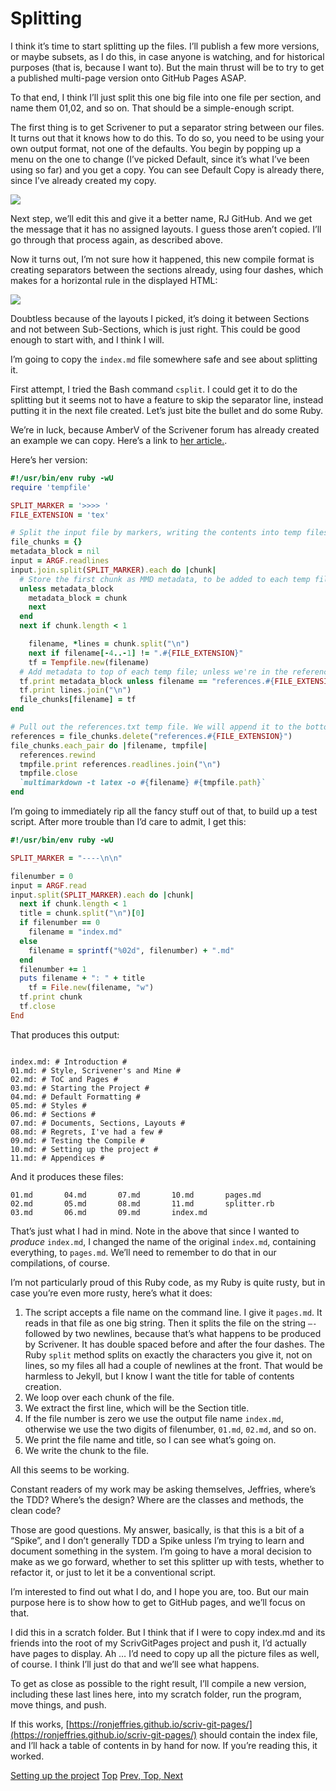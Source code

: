 # Splitting #

I think it’s time to start splitting up the files. I’ll publish a few more versions, or maybe subsets, as I do this, in case anyone is watching, and for historical purposes (that is, because I want to). But the main thrust will be to try to get a published multi-page version onto GitHub Pages ASAP.

To that end, I think I’ll just split this one big file into one file per section, and name them 01,02, and so on. That should be a simple-enough script.

The first thing is to get Scrivener to put a separator string between our files. It turns out that it knows how to do this. To do so, you need to be using your own output format, not one of the defaults. You begin by popping up a menu on the one to change (I’ve picked Default, since it’s what I’ve been using so far) and you get a copy. You can see Default Copy is already there, since I’ve already created my copy. 

![][ScreenShot2018-06-17at6.41.19AM]

Next step, we’ll edit this and give it a better name, RJ GitHub. And we get the message that it has no assigned layouts. I guess those aren’t copied. I’ll go through that process again, as described above.

Now it turns out, I’m not sure how it happened, this new compile format is creating separators between the sections already, using four dashes, which makes for a horizontal rule in the displayed HTML:


![][ScreenShot2018-06-17at7.05.30AM]

Doubtless because of the layouts I picked, it’s doing it between Sections and not between Sub-Sections, which is just right. This could be good enough to start with, and I think I will. 

I’m going to copy the `index.md` file somewhere safe and see about splitting it.

First attempt, I tried the Bash command `csplit`. I could get it to do the splitting but it seems not to have a feature to skip the separator line, instead putting it in the next file created. Let’s just bite the bullet and do some Ruby. 

We’re in luck, because AmberV of the Scrivener forum has already created an example we can copy. Here’s a link to [her article.](https://www.literatureandlatte.com/forum/viewtopic.php?f=2&t=52114&p=266283#p266283).

Here’s her version:

```Ruby
#!/usr/bin/env ruby -wU
require 'tempfile'

SPLIT_MARKER = '>>>> '
FILE_EXTENSION = 'tex'

# Split the input file by markers, writing the contents into temp files. Access temp file with file_chunk['name_of_file.txt']
file_chunks = {}
metadata_block = nil
input = ARGF.readlines
input.join.split(SPLIT_MARKER).each do |chunk|
  # Store the first chunk as MMD metadata, to be added to each temp file
  unless metadata_block
    metadata_block = chunk
    next
  end
  next if chunk.length < 1

	filename, *lines = chunk.split("\n")
	next if filename[-4..-1] != ".#{FILE_EXTENSION}"
	tf = Tempfile.new(filename)
  # Add metadata to top of each temp file; unless we're in the reference list
  tf.print metadata_block unless filename == "references.#{FILE_EXTENSION}"
  tf.print lines.join("\n")
  file_chunks[filename] = tf
end

# Pull out the references.txt temp file. We will append it to the bottom of each document that we process. It contains figure and footnote references. Pandoc will ignore any that do not apply to the section, so this can be done blindly.
references = file_chunks.delete("references.#{FILE_EXTENSION}")
file_chunks.each_pair do |filename, tmpfile|
  references.rewind
  tmpfile.print references.readlines.join("\n")
  tmpfile.close
  `multimarkdown -t latex -o #{filename} #{tmpfile.path}`
end
```

I’m going to immediately rip all the fancy stuff out of that, to build up a test script. After more trouble than I’d care to admit, I get this:

```Ruby
#!/usr/bin/env ruby -wU

SPLIT_MARKER = "----\n\n"

filenumber = 0
input = ARGF.read
input.split(SPLIT_MARKER).each do |chunk|
  next if chunk.length < 1
  title = chunk.split("\n")[0]
  if filenumber == 0
    filename = "index.md"
  else
    filename = sprintf("%02d", filenumber) + ".md"
  end
  filenumber += 1
  puts filename + ": " + title
	tf = File.new(filename, "w")
  tf.print chunk
  tf.close
End
```

That produces this output:

```

index.md: # Introduction #
01.md: # Style, Scrivener's and Mine #
02.md: # ToC and Pages #
03.md: # Starting the Project #
04.md: # Default Formatting #
05.md: # Styles #
06.md: # Sections #
07.md: # Documents, Sections, Layouts #
08.md: # Regrets, I've had a few #
09.md: # Testing the Compile #
10.md: # Setting up the project #
11.md: # Appendices #
```

And it produces these files:

```Widebody2:ScrivGitPagesScratch ron$ ls
01.md		04.md		07.md		10.md		pages.md
02.md		05.md		08.md		11.md		splitter.rb
03.md		06.md		09.md		index.md
```

That’s just what I had in mind. Note in the above that since I wanted to *produce* `index.md`, I changed the name of the original `index.md`, containing everything, to `pages.md`. We’ll need to remember to do that in our compilations, of course.

I’m not particularly proud of this Ruby code, as my Ruby is quite rusty, but in case you’re even more rusty, here’s what it does:

1. The script accepts a file name on the command line. I give it `pages.md`. It reads in that file as one big string. Then it splits the file on the string `—-` followed by two newlines, because that’s what happens to be produced by Scrivener. It has double spaced before and after the four dashes. The Ruby `split` method splits on exactly the characters you give it, not on lines, so my files all had a couple of newlines at the front. That would be harmless to Jekyll, but I know I want the title for table of contents creation.
2. We loop over each chunk of the file.
3. We extract the first line, which will be the Section title.
4. If the file number is zero we use the output file name `index.md`, otherwise we use the two digits of filenumber, `01.md`, `02.md`, and so on. 
5. We print the file name and title, so I can see what’s going on.
6. We write the chunk to the file.

All this seems to be working. 

Constant readers of my work may be asking themselves, Jeffries, where’s the TDD? Where’s the design? Where are the classes and methods, the clean code?

Those are good questions. My answer, basically, is that this is a bit of a “Spike”, and I don’t generally TDD a Spike unless I’m trying to learn and document something in the system. I’m going to have a moral decision to make as we go forward, whether to set this splitter up with tests, whether to refactor it, or just to let it be a conventional script. 

I’m interested to find out what I do, and I hope you are, too. But our main purpose here is to show how to get to GitHub pages, and we’ll focus on that. 

I did this in a scratch folder. But I think that if I were to copy index.md and its friends into the root of my ScrivGitPages project and push it, I’d actually have pages to display. Ah … I’d need to copy up all the picture files as well, of course. I think I’ll just do that and we’ll see what happens. 

To get as close as possible to the right result, I’ll compile a new version, including these last lines here, into my scratch folder, run the program, move things, and push. 

If this works, [https://ronjeffries.github.io/scriv-git-pages/](https://ronjeffries.github.io/scriv-git-pages/) should contain the index file, and I’ll hack a table of contents in by hand for now. If you’re reading this, it worked.







[Setting up the project](10.html) [Top](index.html) [Prev, Top, Next](12.html)




[ScreenShot2018-06-17at5.43.41AM]: ScreenShot2018-06-17at5.43.41AM.png

[ScreenShot2018-06-15at3.48.45AM]: ScreenShot2018-06-15at3.48.45AM.png

[ScreenShot2018-06-15at3.56.55AM]: ScreenShot2018-06-15at3.56.55AM.png

[ScreenShot2018-06-15at3.59.33AM]: ScreenShot2018-06-15at3.59.33AM.png

[ScreenShot2018-06-15at4.15.13AM]: ScreenShot2018-06-15at4.15.13AM.png

[ScreenShot2018-06-15at4.31.51AM]: ScreenShot2018-06-15at4.31.51AM.png

[ScreenShot2018-06-15at4.33.00AM]: ScreenShot2018-06-15at4.33.00AM.png

[ScreenShot2018-06-15at4.34.19AM]: ScreenShot2018-06-15at4.34.19AM.png

[ScreenShot2018-06-15at4.35.50AM]: ScreenShot2018-06-15at4.35.50AM.png

[ScreenShot2018-06-15at4.53.51AM]: ScreenShot2018-06-15at4.53.51AM.png

[ScreenShot2018-06-15at4.55.43AM]: ScreenShot2018-06-15at4.55.43AM.png

[ScreenShot2018-06-15at5.07.22AM]: ScreenShot2018-06-15at5.07.22AM.png

[ScreenShot2018-06-15at5.12.50AM]: ScreenShot2018-06-15at5.12.50AM.png

[ScreenShot2018-06-15at5.14.54AM]: ScreenShot2018-06-15at5.14.54AM.png

[ScreenShot2018-06-15at9.24.21AM]: ScreenShot2018-06-15at9.24.21AM.png

[ScreenShot2018-06-15at9.59.53AM]: ScreenShot2018-06-15at9.59.53AM.png

[ScreenShot2018-06-16at7.47.10AM]: ScreenShot2018-06-16at7.47.10AM.png

[ScreenShot2018-06-17at6.41.19AM]: ScreenShot2018-06-17at6.41.19AM.png

[ScreenShot2018-06-17at7.05.30AM]: ScreenShot2018-06-17at7.05.30AM.png

[ScreenShot2018-06-17at8.13.28PM]: ScreenShot2018-06-17at8.13.28PM.png

[ScreenShot2018-06-18at9.45.26AM]: ScreenShot2018-06-18at9.45.26AM.png

[ScreenShot2018-06-17at6.06.28AM]: ScreenShot2018-06-17at6.06.28AM.png

